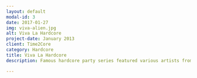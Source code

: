 ```yaml
---
layout: default
modal-id: 3
date: 2017-01-27
img: viva-alien.jpg
alt: Viva La Hardcore
project-date: January 2013
client: Time2Core
category: Hardcore
title: Viva La Hardcore
description: Famous hardcore party series featured various artists from Traxtorm Records (Italy) situated in Moscow, Russia.

---
```

